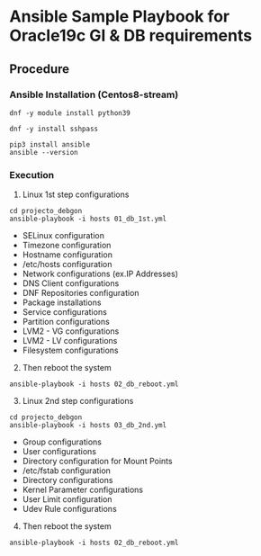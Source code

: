 # Ansible Sample Playbook for Oracle19c GI & DB requirements

## Procedure
### Ansible Installation (Centos8-stream)

```:Installing Python3.9
dnf -y module install python39
```

```:Installing sshpass
dnf -y install sshpass
```

```:Installing Ansible by PIP
pip3 install ansible
ansible --version
```

### Execution
1. Linux 1st step configurations
```:
cd projecto_debgon
ansible-playbook -i hosts 01_db_1st.yml
```

- SELinux configuration
- Timezone configuration
- Hostname configuration
- /etc/hosts configuration
- Network configurations (ex.IP Addresses)
- DNS Client configurations
- DNF Repositories configuration
- Package installations
- Service configurations
- Partition configurations
- LVM2 - VG configurations
- LVM2 - LV configurations
- Filesystem configurations


2. Then reboot the system
```:
ansible-playbook -i hosts 02_db_reboot.yml
```

3. Linux 2nd step configurations
```:
cd projecto_debgon
ansible-playbook -i hosts 03_db_2nd.yml
```

- Group configurations
- User configurations
- Directory configuration for Mount Points
- /etc/fstab configuration
- Directory configurations
- Kernel Parameter configurations
- User Limit configuration
- Udev Rule configurations

4. Then reboot the system
```:
ansible-playbook -i hosts 02_db_reboot.yml
```



